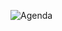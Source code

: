 ![Agenda](https://user-images.githubusercontent.com/24701101/182179249-6f9aba49-bd4b-4640-852d-553ad0acda0e.png)

